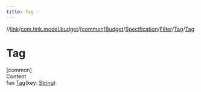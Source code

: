```yaml
---
title: Tag -
---
```

//[link](../../../../../index.md)/[com.tink.model.budget](../../../../index.md)/[[common]Budget](../../../index.md)/[Specification](../../index.md)/[Filter](../index.md)/[Tag](index.md)/[Tag](-tag.md)



# Tag  
[common]  
Content  
fun [Tag](-tag.md)(key: [String](https://kotlinlang.org/api/latest/jvm/stdlib/kotlin/-string/index.html))  



